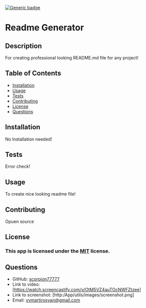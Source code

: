 
[![Generic badge](https://img.shields.io/badge/license-MIT-<COLOR>.svg)](#license)
# Readme Generator
## Description
For creating professional looking README.md file for any project!
## Table of Contents
* [Installation](#installation)
* [Usage](#usage)
* [Tests](#tests)
* [Contributing](#contributing)
* [License](#license)
* [Questions](#questions)
## Installation
No Installation needed!
## Tests
Error check!
## Usage
To create nice looking readme file!
## Contributing
Opuen source
## License
### This app is licensed under the [MIT](https://opensource.org/licenses/MIT) license.
## Questions
* GitHub: [scorpion77777](https://github.com/scorpion77777)
* Link to video: [https://watch.screencastify.com/v/OtM5VZ4auTOcNWFZtzee]
* Link to screenshot: [http:/App/utils/images/screenshot.png]
* Email: 
[vvmartirosyan@gmail.com](mailto:vvmartirosyan@gmail.com)

  